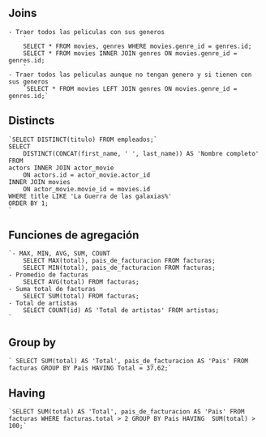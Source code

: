 ## Joins
    - Traer todos las peliculas con sus generos
        `
        SELECT * FROM movies, genres WHERE movies.genre_id = genres.id;
        SELECT * FROM movies INNER JOIN genres ON movies.genre_id = genres.id;
        `
    - Traer todos las peliculas aunque no tengan genero y si tienen con sus generos
        `SELECT * FROM movies LEFT JOIN genres ON movies.genre_id = genres.id;`

## Distincts
    `SELECT DISTINCT(titulo) FROM empleados;`
    SELECT 
	    DISTINCT(CONCAT(first_name, ' ', last_name)) AS 'Nombre completo'
    FROM 
	actors INNER JOIN actor_movie 
		ON actors.id = actor_movie.actor_id 
	INNER JOIN movies 
        ON actor_movie.movie_id = movies.id
    WHERE title LIKE 'La Guerra de las galaxias%'
    ORDER BY 1;
    `
## Funciones de agregación
    `- MAX, MIN, AVG, SUM, COUNT
        SELECT MAX(total), pais_de_facturacion FROM facturas;
        SELECT MIN(total), pais_de_facturacion FROM facturas;
    - Promedio de facturas
        SELECT AVG(total) FROM facturas;
    - Suma total de facturas
        SELECT SUM(total) FROM facturas;
    - Total de artistas
        SELECT COUNT(id) AS 'Total de artistas' FROM artistas;
    `
## Group by
    ` SELECT SUM(total) AS 'Total', pais_de_facturacion AS 'Pais' FROM facturas GROUP BY Pais HAVING Total = 37.62;`
## Having
    `SELECT SUM(total) AS 'Total', pais_de_facturacion AS 'Pais' FROM facturas WHERE facturas.total > 2 GROUP BY Pais HAVING  SUM(total) > 100;`
